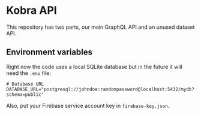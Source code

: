 # Kobra API

This repository has two parts, our main GraphQL API and an unused dataset API.

## Environment variables

Right now the code uses a local SQLite database but in the future it will need the `.env` file:
```env
# Database URL
DATABASE_URL="postgresql://johndoe:randompassword@localhost:5432/mydb?schema=public"
```

Also, put your Firebase service account key in `firebase-key.json`.